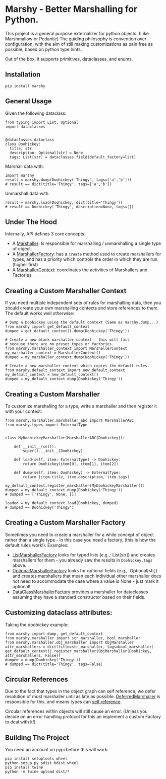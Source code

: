 # Marshy - Better Marshalling for Python.

This project is a general purpose externalizer for python objects.
(Like Marshmallow or Pedantic) The guiding philosophy is convention
over configuration, with the aim of still making customizations as
pain free as possible, based on python type hints.

Out of the box, it supports primitives, dataclasses, and enums.

## Installation

`pip install marshy`

## General Usage

Given the following dataclass:
```
from typing import List, Optional
import dataclasses


@dataclasses.dataclass
class Doohickey:
  title: str
  description: Optional[str] = None
  tags: List[str] = dataclasses.field(default_factory=list)
```

Marshall data with:
```
import marshy
result = marshy.dump(Doohickey('Thingy', tags=['a','b']))
# result == dict(title='Thingy', tags=['a','b'])
```

Unmarshall data with:
```
result = marshy.load(Doohickey, dict(title='Thingy'))
# result == Doohickey('Thingy', description=None, tags=[])
```


## Under The Hood

Internally, API defines 3 core concepts:

* A [Marshaller](marshy/marshaller/marshaller_abc.py): Is 
  responsible for marshalling / unmarshalling a single type of
  object.
* A [MarshallerFactory](marshy/factory/marshaller_factory_abc.py): has
  a `create` method used to create marshallers for types, and has
  a priority which controls the order in which they are run. 
  (higher first)
* A [MarshallerContext](marshy/marshaller_context.py): coordinates
  the activities of Marshallers and Factories

## Creating a Custom Marshaller Context

If you need multiple independent sets of rules for
marshalling data, then you should create your own marshalling
contexts and store references to them. The default works well
otherwise:

```
# Dump a Doohickey using the default context (Same as marshy.dump...)
from marshy import get_default_context
dumped = get_default_context().dump(Doohickey('Thingy'))

# Create a new blank marshaller context - this will fail
# because there are no preset types or factories.
from marshy.marshaller_context import MarshallerContext
my_marshaller_context = MarshallerContext()
dumped = my_marshaller_context.dump(Doohickey('Thingy'))

# Create a new marshaller context which copies the default rules.
from marshy.default_context import new_default_context
my_default_context = new_default_context()
dumped = my_default_context.dump(Doohickey('Thingy'))
```

## Creating a Custom Marshaller

To customize marshalling for a type, write a marshaller and then
register it with your context:
```
from marshy.marshaller.marshaller_abc import MarshallerABC
from marshy.types import ExternalType


class MyDoohickeyMarshaller(MarshallerABC[Doohickey]):

    def __init__(self):
        super().__init__(Doohickey)

    def load(self, item: ExternalType) -> Doohickey:
        return Doohickey(item[0], item[1], item[2])

    def dump(self, item: Doohickey) -> ExternalType:
        return [item.title, item.description, item.tags]

my_default_context.register_marshaller(MyDoohickeyMarshaller())
dumped = my_default_context.dump(Doohickey('Thingy'))
# dumped == ['Thingy', None, []]

loaded = my_default_context.load(Doohickey, dumped)
# dumped == Doohickey('Thingy')
```

## Creating a Custom Marshaller Factory

Sometimes you need to create a marshaller for a while concept of
object rather than a single type - In this case you need a factory,
(this is how the default rules work!). Examples:
* [ListMarshallerFactory](marshy/factory/list_marshaller_factory.py)
  looks for typed lists (e.g.,: List[str]) and creates marshallers
  for them - you already saw the results in `Doohickey.tags` above.
* [OptionalMarshallerFactory](marshy/factory/optional_marshaller_factory.py)
  looks for optional fields (e.g.,: Optional[str]) and creates 
  marshallers that mean each individual other marshaller does not
  need to accommodate the case where a value is None - just mark
  it optional!
* [DataClassMarshallerFactory](marshy/factory/dataclass_marshaller_factory.py)
  provides a marshaller for dataclasses assuming they have a standard
  constructor based on their fields.
  
## Customizing dataclass attributes:

Taking the doohickey example:

```
from marshy import dump, get_default_context
from marshy.marshaller import str_marshaller, bool_marshaller
from marshy.marshaller.obj_marshaller import ObjMarshaller
attr_marshallers = dict(title=str_marshaller, tags=bool_marshaller)
get_default_context().register_marshaller(ObjMarshaller(Doohickey, attr_marshallers, False))
dumped = dump(Doohickey('Thingy'))
# dumped == dict(title='Thingy', tags=False)
```

## Circular References

Due to the fact that types in the object graph can self reference,
we defer resolution of most marshaller until as late as possible.
[DeferredMarshaller](marshy/marshaller/deferred_marshaller.py) 
is responsible for this, and means types can 
[self reference](test/test_marshall_deferred.py). 

Circular references within objects will still cause an error.
(Unless you decide on an error handling protocol for this an 
implement a custom Factory to deal with it!)

## Building The Project

You need an account on pypi before this will work:

```
pip install setuptools wheel
python setup.py sdist bdist_wheel
pip install twine
python -m twine upload dist/*
```
